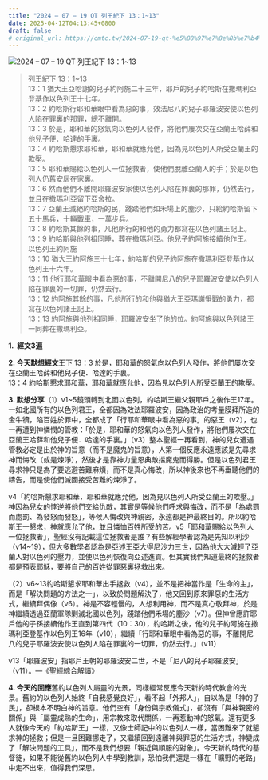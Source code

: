 ```yaml
---
title: "2024 – 07 – 19 QT 列王紀下 13：1~13"
date: 2025-04-12T04:13:45+0800
draft: false
# original_url: https://cmtc.tw/2024-07-19-qt-%e5%88%97%e7%8e%8b%e7%b4%80%e4%b8%8b-13%ef%bc%9a113
---
```


![2024 – 07 – 19 QT 列王紀下 13：1\~13](/images/qt.jpg  "2024 – 07 – 19 QT 列王紀下 13：1\~13")

> 列王紀下 13：1\~13  
> 13：1 猶大王亞哈謝的兒子約阿施二十三年，耶戶的兒子約哈斯在撒瑪利亞登基作以色列王十七年。  
> 13：2 約哈斯行耶和華眼中看為惡的事，效法尼八的兒子耶羅波安使以色列人陷在罪裏的那罪，總不離開。  
> 13：3 於是，耶和華的怒氣向以色列人發作，將他們屢次交在亞蘭王哈薛和他兒子便．哈達的手裏。  
> 13：4 約哈斯懇求耶和華，耶和華就應允他，因為見以色列人所受亞蘭王的欺壓。  
> 13：5 耶和華賜給以色列人一位拯救者，使他們脫離亞蘭人的手；於是以色列人仍舊安居在家裏。  
> 13：6 然而他們不離開耶羅波安家使以色列人陷在罪裏的那罪，仍然去行，並且在撒瑪利亞留下亞舍拉。  
> 13：7 亞蘭王滅絕約哈斯的民，踐踏他們如禾場上的塵沙，只給約哈斯留下五十馬兵，十輛戰車，一萬步兵。  
> 13：8 約哈斯其餘的事，凡他所行的和他的勇力都寫在以色列諸王記上。  
> 13：9 約哈斯與他列祖同睡，葬在撒瑪利亞。他兒子約阿施接續他作王。  
> 以色列王約阿施  
> 13：10 猶大王約阿施三十七年，約哈斯的兒子約阿施在撒瑪利亞登基作以色列王十六年。  
> 13：11 他行耶和華眼中看為惡的事，不離開尼八的兒子耶羅波安使以色列人陷在罪裏的一切罪，仍然去行。  
> 13：12 約阿施其餘的事，凡他所行的和他與猶大王亞瑪謝爭戰的勇力，都寫在以色列諸王記上。  
> 13：13 約阿施與他列祖同睡，耶羅波安坐了他的位。約阿施與以色列諸王一同葬在撒瑪利亞。

**1.  經文3遍**

**2. 今天默想經文**王下 13：3 於是，耶和華的怒氣向以色列人發作，將他們屢次交在亞蘭王哈薛和他兒子便．哈達的手裏。  
13：4 約哈斯懇求耶和華，耶和華就應允他，因為見以色列人所受亞蘭王的欺壓。

**3. 默想分享**（1）v1\~5鏡頭轉到北國以色列，約哈斯王繼父親耶戶之後作王17年。一如北國所有的以色列君王，全都因為效法耶羅波安，因為政治的考量膜拜所造的金牛犢，陷百姓於罪中，全都成了「行耶和華眼中看為惡的事」的惡王（v2），也一再遭到神憐憫的管教：「於是，耶和華的怒氣向以色列人發作，將他們屢次交在亞蘭王哈薛和他兒子便．哈達的手裏。」（v3）整本聖經一再看到，神的兒女遭遇管教必定是出於神的旨意（而不是魔鬼的旨意），人第一個反應永遠應該是先尋求神而悔改（或是煉淨），然後才是靠神力量恩典敵擋魔鬼而得勝。但是以色列君王尋求神只是為了要逃避苦難麻煩，而不是真心悔改，所以神後來也不再垂聽他們的禱告，而是使他們滅國接受苦難的煉淨了。

v4「約哈斯懇求耶和華，耶和華就應允他，因為見以色列人所受亞蘭王的欺壓。」神因為兒女的悖逆將他們交給仇敵，其實是等候他們呼求與悔改，而不是「為處罰而處罰、為發怒而發怒」，等候人悔改與神親密，永遠都是神最終目的。所以約哈斯王一懇求，神就應允了他，並且憐恤百姓所受的苦。v5「耶和華賜給以色列人一位拯救者」，聖經沒有記載這位拯救者是誰？有些解經學者認為是先知以利沙（v14\~19），但大多數學者認為是亞述王亞大得尼沙力三世，因為他大大減輕了亞蘭人對以色列的壓力，並使以色列恢復向亞述進貢。但其實我們知道最終的拯救者都是預表耶穌，要將自己的百姓從罪惡裏拯救出來。

（2）v6\~13約哈斯懇求耶和華出手拯救（v4），並不是把神當作是「生命的主」，而是「解決問題的方法之一」，以致於問題解決了，他又回到原來罪惡的生活方式，繼續拜偶像（v6）。神是不容輕慢的，人想利用神，而不是真心敬拜神，於是神繼續透過亞蘭軍隊剿滅北國以色列，踐踏他們禾場的塵沙（v7）。但神曾應許耶戶他的子孫接續他作王直到第四代（10：30），約哈斯之後，他的兒子約阿施在撒瑪利亞登基作以色列王16年（v10），繼續「行耶和華眼中看為惡的事，不離開尼八的兒子耶羅波安使以色列人陷在罪裏的一切罪，仍然去行。」（v11）

v13「耶羅波安」指耶戶王朝的耶羅波安二世，不是「尼八的兒子耶羅波安」（v11）。—《聖經綜合解讀》

**4. 今天的回應**舊約以色列人屬靈的光景，同樣經常反應今天新約時代教會的光景。舊約的以色列人始終「自我感覺良好」，看不起「外邦人」，自以為是「神的子民」，卻根本不明白神的旨意。他們空有「身份與宗教儀式」，卻沒有「與神親密的關係」與「屬靈成熟的生命」，用宗教來取代關係，一再惹動神的怒氣。還有更多人就像今天的「約哈斯王」一樣，又像士師記中的以色列人一樣，當困難來了就懇求神的拯救；但是一旦困難挪走了，又繼續回到遠離神與罪惡的生活方式，神變成了「解決問題的工具」，而不是我們想要「親近與順服的對象」。今天新約時代的基督徒，如果不能從舊約以色列人中學到教訓，恐怕我們還是一樣在「曠野的老路」中走不出來，值得我們深思。